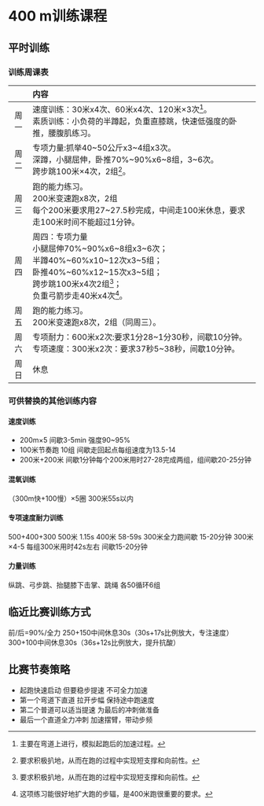 # 400 m训练课程

## 平时训练

### 训练周课表

|      | 内容   |
|:----:|:---------------------------------------------- |
| 周一  | 速度训练：30米x4次、60米x4次、120米×3次[^1]。<br>素质训练：小负荷的半蹲起，负重直膝跳，快速低强度的卧推，腰腹肌练习。|
| 周二  | 专项力量:抓举40~50公斤x3~4组x3次。<br>深蹲，小腿屈伸，卧推70%~90%x6~8组，3~6次。<br>跨步跳100米×4次，2组[^2]。|
| 周三  | 跑的能力练习。<br>200米变速跑x8次，2组<br>每个200米要求用27~27.5秒完成，中间走100米休息，要求走100米时间不能超过1分钟。|
| 周四  | 周四：专项力量<br>小腿屈伸70%~90%x6~8组x3~6次；<br>半蹲40%~60%x10~12次x3~5组；<br>卧推40%~60%x12~15次x3~5组；<br>跨步跳100米x4次2组[^3]；<br>负重弓箭步走40米x4次[^4]。<br> |
| 周五  | 跑的能力练习。<br>200米变速跑x8次，2组（同周三）。|
| 周六  | 专项耐力：600米x2次:要求1分28~1分30秒，间歇10分钟。<br>专项速度：300米x2次：要求37秒5~38秒，间歇10分钟。<br>|
| 周日  | 休息  |

[^1]: 主要在弯道上进行，模拟起跑后的加速过程。
[^2]: 要求积极扒地，从而在跑的过程中实现短支撑和向前性。
[^3]: 要求积极扒地，从而在跑的过程中实现短支撑和向前性。
[^4]: 这项练习能很好地扩大跑的步辐，是400米跑很重要的要求。
[^5]: 通过超专项距离的600米训练能大大提高自身的无氧糖酵解。而300米则是提高速度耐力。

### 可供替换的其他训练内容

#### 速度训练

- 200m×5 间歇3-5min 强度90~95%
- 100米节奏跑 10组 间歇走回起点每组速度为13.5-14
- 200米+200米 间歇1分钟每个200米用时27-28完成两组，组间歇20-25分钟

#### 混氧训练

（300m快+100慢）×5圈 300米55s以内

#### 专项速度耐力训练

500+400+300
500米 1.15s 400米 58-59s 300米全力跑间歇 15-20分钟
300米×4-5 每组300米用时42s左右 间歇15-20分钟

#### 力量训练

纵跳、弓步跳、抬腿膝下击掌、跳绳 各50循环6组

## 临近比赛训练方式

前/后=90%/全力
250+150中间休息30s（30s+17s比例放大，专注速度）
300+100中间休息30s（36s+12s比例放大，提升抗酸）

## 比赛节奏策略

- 起跑快速启动 但要稳步提速 不可全力加速
- 第一个弯道下直道 拉开步幅 保持途中跑速度
- 第二个普道可以适当提速 为最后的冲刺做准备
- 最后一个直道全力冲刺 加速摆臂，带动步频